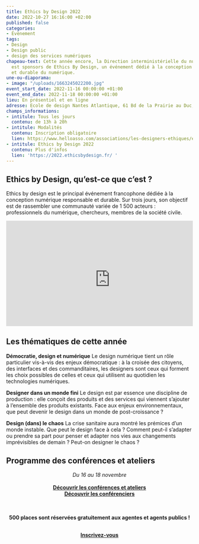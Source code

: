 ```yaml
---
title: Ethics by Design 2022
date: 2022-10-27 16:16:00 +02:00
published: false
categories:
- Évènement
tags:
- Design
- Design public
- design des services numériques
chapeau-text: Cette année encore, la Direction interministérielle du numérique (DINUM)
  est sponsors de Ethics By Design, un événement dédié à la conception responsable
  et durable du numérique.
une-ou-diaporama:
- image: "/uploads/1663245022200.jpg"
event_start_date: 2022-11-16 00:00:00 +01:00
event_end_date: 2022-11-18 00:00:00 +01:00
lieu: En présentiel et en ligne
adresse: Ecole de design Nantes Atlantique, 61 Bd de la Prairie au Duc, 44200 Nantes
champs_informations:
- intitule: Tous les jours
  contenu: de 13h à 20h
- intitule: Modalités
  contenu: Inscription obligatoire
  lien: https://www.helloasso.com/associations/les-designers-ethiques/evenements/ethics-by-design-2022
- intitule: Ethics by Design 2022
  contenu: Plus d'infos
  lien: 'https://2022.ethicsbydesign.fr/ '
---
```


## Ethics by Design, qu’est-ce que c’est ?

Ethics by design est le principal événement francophone dédiée à la conception numérique responsable et durable. Sur trois jours, son objectif est de rassembler une communauté variée de 1 500 acteurs : professionnels du numérique, chercheurs, membres de la société civile.

<div style="position:relative;padding-bottom:56.25%;height:0;overflow:hidden;"> <iframe title="La DINUM soutient Ethics by design ! Entretien avec Marine Boudeau" width="560" height="315" src="https://peertube.designersethiques.org/videos/embed/55d9c156-22fc-4f83-8fe2-47a68e3c3690" frameborder="0" allowfullscreen="" sandbox="allow-same-origin allow-scripts allow-popups"></iframe> </div>

## Les thématiques de cette année

**Démocratie, design et numérique**
Le design numérique tient un rôle particulier vis-à-vis des enjeux démocratique : à la croisée des citoyens, des interfaces et des commanditaires, les designers sont ceux qui forment les choix possibles de celles et ceux qui utilisent au quotidien les technologies numériques.

**Designer dans un monde fini**
Le design est par essence une discipline de production : elle conçoit des produits et des services qui viennent s’ajouter à l’ensemble des produits existants. Face aux enjeux environnementaux, que peut devenir le design dans un monde de post-croissance ?

**Design (dans) le chaos**
La crise sanitaire aura montré les prémices d’un monde instable. Que peut le design face à cela ? Comment peut-il s’adapter ou prendre sa part pour penser et adapter nos vies aux changements imprévisibles de demain ? Peut-on designer le chaos ?

## Programme des conférences et ateliers 
<div align="center"><i>Du 16 au 18 novembre</i></div>
<br>
<div align="center"><a href="https://2022.ethicsbydesign.fr/programme" class="button"><b>Découvrir les conférences et ateliers</b></a></div>

<div align="center"><a href="https://2022.ethicsbydesign.fr/conferenciers" class="button"><b>Découvrir les conférenciers
</b></a></div>
<br>
<div align="center" style="margin-top: 30px"><b>500 places sont réservées gratuitement aux agentes et agents publics !</b></div>
<div align="center" style="margin-top: 30px"><a href="https://www.helloasso.com/associations/les-designers-ethiques/evenements/ethics-by-design-2022"><b>Inscrivez-vous</b></a></div>